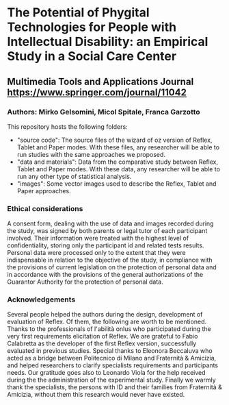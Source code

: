 # The Potential of Phygital Technologies for People with Intellectual Disability: an Empirical Study in a Social Care Center
## Multimedia Tools and Applications Journal https://www.springer.com/journal/11042
### Authors: Mirko Gelsomini, Micol Spitale, Franca Garzotto

This repository hosts the following folders:
- "source code": The source files of the wizard of oz version of Reflex, Tablet and Paper modes. With these files, any researcher will be able to run studies with the same approaches we proposed.
- "data and materials": Data from the comparative study between Reflex, Tablet and Paper modes. With these data, any researcher will be able to run any other type of statistical analysis.
- "images": Some vector images used to describe the Reflex, Tablet and Paper approaches.

### Ethical considerations
A consent form, dealing with the use of data and images recorded during the study, was signed by both parents or legal tutor of each participant involved. Their information  were treated with the highest level of confidentiality, storing only the participant id and related tests results. Personal data were processed only to the extent that they were indispensable in relation to the objective of the study, in compliance with the provisions of current legislation on the protection of personal data and in accordance with the provisions of the general authorizations of the Guarantor Authority for the protection of personal data.

### Acknowledgements
Several people helped the authors during the design, development of evaluation of Reflex. Of them, the following are worth to be mentioned.
Thanks to the professionals of l'abilità onlus who participated during the very first requirements elicitation of Reflex.
We are grateful to Fabio Calabretta as the developer of the first Reflex version, successfully evaluated in previous studies.
Special thanks to Eleonora Beccaluva who acted as a bridge between Politecnico di Milano and Fraternità \& Amicizia, and helped researchers to clarify specialists requirements and participants needs.
Our gratitude goes also to Leonardo Viola for the help received during the the administration of the experimental study.
Finally we warmly thank the specialists, the persons with ID and their families from Fraternità \& Amicizia, without them this research would never have existed.


